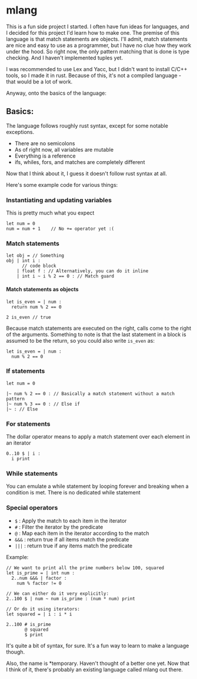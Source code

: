 # mlang

This is a fun side project I started. I often have fun ideas for languages, and I decided for this project I'd learn how to make one. The premise of this language is that match statements are objects. I'll admit, match statements are nice and easy to use as a programmer, but I have no clue how they work under the hood. So right now, the only pattern matching that is done is type checking. And I haven't implemented tuples yet.

I was recommended to use Lex and Yacc, but I didn't want to install C/C++ tools, so I made it in rust. Because of this, it's not a compiled language - that would be a lot of work.

Anyway, onto the basics of the language:

## Basics:

The language follows roughly rust syntax, except for some notable exceptions.
- There are no semicolons
- As of right now, all variables are mutable
- Everything is a reference
- ifs, whiles, fors, and matches are completely different

Now that I think about it, I guess it doesn't follow rust syntax at all.

Here's some example code for various things:

### Instantiating and updating variables
This is pretty much what you expect
```
let num = 0
num = num + 1    // No += operator yet :(
```
### Match statements
```
let obj = // Something
obj | int i : 
      // code block
    | float f : // Alternatively, you can do it inline
    | int i ~ i % 2 == 0 : // Match guard
```
#### Match statements as objects
```
let is_even = | num :
  return num % 2 == 0
  
2 is_even // true
```
Because match statements are executed on the right, calls come to the right of the arguments. 
Something to note is that the last statement in a block is assumed to be the return, so you could also write `is_even` as:
```
let is_even = | num :
  num % 2 == 0
```

### If statements
```
let num = 0

|~ num % 2 == 0 : // Basically a match statement without a match pattern
|~ num % 3 == 0 : // Else if
|~ : // Else
```

### For statements
The dollar operator means to apply a match statement over each element in an iterator
```
0..10 $ | i :
  i print
```

### While statements
You can emulate a while statement by looping forever and breaking when a condition is met. There is no dedicated while statement

### Special operators
- `$` : Apply the match to each item in the iterator
- `#` : Filter the iterator by the predicate
- `@` : Map each item in the iterator according to the match
- `&&&` : return true if all items match the predicate
- `|||` : return true if any items match the predicate

Example:
```
// We want to print all the prime numbers below 100, squared
let is_prime = | int num :
  2..num &&& | factor :
    num % factor != 0

// We can either do it very explicitly:
2..100 $ | num ~ num is_prime : (num * num) print

// Or do it using iterators:
let squared = | i : i * i

2..100 # is_prime 
       @ squared 
       $ print
```

It's quite a bit of syntax, for sure. It's a fun way to learn to make a language though.

Also, the name is \*temporary. Haven't thought of a better one yet. 
Now that I think of it, there's probably an existing language called mlang out there.
